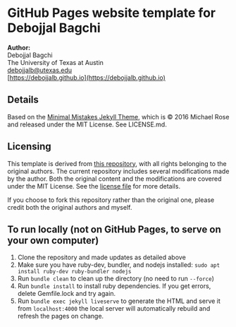 # GitHub Pages website template for Debojjal Bagchi

**Author:**<br>
Debojjal Bagchi<br>
The University of Texas at Austin<br>
debojjalb@utexas.edu<br>
[https://debojjalb.github.io](https://debojjalb.github.io)

## Details

Based on the [Minimal Mistakes Jekyll Theme](https://mmistakes.github.io/minimal-mistakes/), which is © 2016 Michael Rose and released under the MIT License. See LICENSE.md.

## Licensing

This template is derived from [this repository](https://github.com/academicpages/academicpages.github.io), with all rights belonging to the original authors. The current repository includes several modifications made by the author. Both the original content and the modifications are covered under the MIT License. See the [license file](\LICENSE) for more details. 

If you choose to fork this repository rather than the original one, please credit both the original authors and myself.


## To run locally (not on GitHub Pages, to serve on your own computer)
1. Clone the repository and made updates as detailed above
1. Make sure you have ruby-dev, bundler, and nodejs installed: `sudo apt install ruby-dev ruby-bundler nodejs`
1. Run `bundle clean` to clean up the directory (no need to run `--force`)
1. Run `bundle install` to install ruby dependencies. If you get errors, delete Gemfile.lock and try again.
1. Run `bundle exec jekyll liveserve` to generate the HTML and serve it from `localhost:4000` the local server will automatically rebuild and refresh the pages on change.
